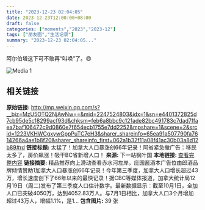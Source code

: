 ```yaml
---
title: "2023-12-23 02:04:05"
date: 2023-12-23T12:00:00+08:00
draft: false
categories: ["moments","2023","2023-12"]
tags: ["朋友圈","生活记录"]
summary: "2023-12-23 02:04:05..."
---
```


阿尔伯塔这下可不敢再“叫唤”了。😄

![Media 1](/Moments/photos/2023-12-23/202312230204050.jpg)

## 相关链接

**原始链接:** http://mp.weixin.qq.com/s?__biz=MzU5OTQ2NjAwNw==&mid=2247524803&idx=1&sn=e4401372825d7cb95de5c18299acf93d&chksm=feb6a8bbc9c121ade82bc491783c7dad7ffaea7baf106472c9d0860e7f654ecb1755e7dd2252&mpshare=1&scene=2&srcid=1223VKHWCgxywGppPuTC7eH3&sharer_shareinfo=65ea91a507790fa7614266a4ae1b8f20&sharer_shareinfo_first=062a1b32f11a08f41ac30b03a8d12b89#rd
**链接标题:** 太猛了！加拿大人口暴涨创66年记录！阿省紧急撤广告：移民太多了，房价飙涨！吸干BC省新增人口！
**来源:** 下一站枫叶国
**本地链接:** [查看完整内容](/link_content/2023/12/2023-12-23-2/link_content/)
**链接摘要:** 精品推荐向上滑动查看赤水河左岸，庄园酱酒本广告位由郎酒品牌倾情赞助1加拿大人口暴涨创66年记录！今年第三季度，加拿大人口增长超过43万，增长速度创下了66年以来的最快记录！据CBC等媒体报道，加拿大统计局12月19日（周二)发布了第三季度人口估计数字。最新数据显示：截至10月1日，全加人口已突破4050万，达到4052.83万人。与7月1日相比，加拿大人口3个月增加超过43万人，增幅1.1%，是1...
**包含图片:** 39 张

